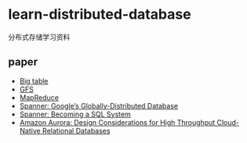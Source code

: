 # learn-distributed-database
分布式存储学习资料

## paper
- [Big table]()
- [GFS]()
- [MapReduce]()
- [Spanner: Google’s Globally-Distributed Database]()
- [Spanner: Becoming a SQL System]()
- [Amazon Aurora: Design Considerations for High Throughput Cloud-Native Relational Databases]()

